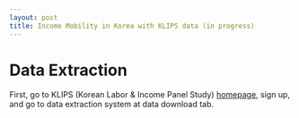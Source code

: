 ```yaml
---
layout: post
title: Income Mobility in Korea with KLIPS data (in progress)
---
```


# Data Extraction

First, go to KLIPS (Korean Labor & Income Panel Study) [homepage](https://www.kli.re.kr/klips/index.do), sign up, and go to data extraction system at data download tab.
